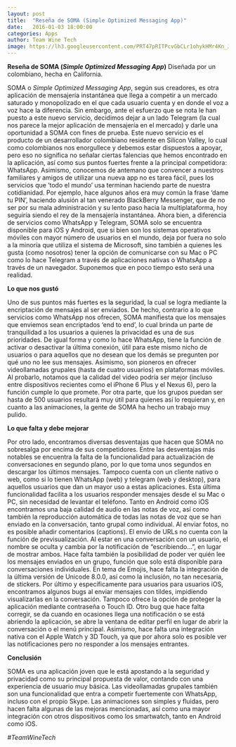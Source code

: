 ```yaml
---
layout: post
title:  "Reseña de SOMA (Simple Optimized Messaging App)"
date:   2016-01-03 18:00:00
categories: Apps
author: Team Wine Tech
image: https://lh3.googleusercontent.com/PRT47pRITPcvGbCLr1ohykHMr4Kn_JUomiyIqZLAk-86nBH6V-WNtkgxNBeErXH1ckE=w300
---
```

**Reseña de SOMA (*Simple Optimized Messaging App*)**
Diseñada por un colombiano, hecha en California.

SOMA o *Simple Optimized Messaging App*, según sus creadores, es otra aplicación de mensajería instantánea que llega a competir a un mercado saturado y monopolizado en el que cada usuario cuenta y en donde el voz a voz hace la diferencia. Sin embargo, ante el esfuerzo que se nota le han puesto a este nuevo servicio, decidimos dejar a un lado Telegram (la cual nos parece la mejor aplicación de mensajería en el mercado) y darle una oportunidad a SOMA con fines de prueba. 
Este nuevo servicio es el producto de un desarrollador colombiano residente en Silicon Valley, lo cual como colombianos nos enorgullece y debemos estar dispuestos a apoyar, pero eso no significa no señalar ciertas falencias que hemos encontrado en la aplicación, así como sus puntos fuertes frente a la principal competidora: WhatsApp. Asimismo, conocemos de antemano que convencer a nuestros familiares y amigos de utilizar una nueva app no es tarea fácil, pues los servicios que ‘todo el mundo’ usa terminan haciendo parte de nuestra cotidianidad. Por ejemplo, hace algunos años era muy común la frase ‘dame tu PIN’, haciendo alusión al tan venerado BlackBerry Messenger, que de no ser por su mala administración y su lento paso hacia la multiplataforma, hoy seguiría siendo el rey de la mensajería instantánea.
Ahora bien, a diferencia de servicios como WhatsApp y Telegram, SOMA solo se encuentra disponible para iOS y Android, que si bien son los sistemas operativos móviles con mayor número de usuarios en el mundo, deja por fuera no solo a la minoría que utiliza el sistema de Microsoft, sino también a quienes les gusta (como nosotros) tener la opción de comunicarse con su Mac o PC como lo hace Telegram a través de aplicaciones nativas o WhatsApp a través de un navegador. Suponemos que en poco tiempo esto será una realidad.

**Lo que nos gustó**

Uno de sus puntos más fuertes es la seguridad, la cual se logra mediante la encriptación de mensajes al ser enviados. De hecho, contrario a lo que servicios como WhatsApp nos ofrecen, SOMA manifiesta que los mensajes que enviemos sean encriptados ‘end to end’, lo cual brinda un parte de tranquilidad a los usuarios a quienes la privacidad es una de sus prioridades. De igual forma y como lo hace WhatsApp, tiene la función de activar o desactivar la última conexión, útil para este mismo nicho de usuarios o para aquellos que no desean que los demás se pregunten por qué uno no lee sus mensajes. Asimismo, son pioneros en ofrecer videollamadas grupales (hasta de cuatro usuarios) en plataformas móviles. Al probarlo, notamos que la calidad del video podría ser mejor (incluso entre dispositivos recientes como el iPhone 6 Plus y el Nexus 6), pero la función cumple lo que promete. Por otra parte, que los grupos puedan ser hasta de 500 usuarios resultará muy útil para quienes así lo requieran y, en cuanto a las animaciones, la gente de SOMA ha hecho un trabajo muy pulido. 

**Lo que falta y debe mejorar**

Por otro lado, encontramos diversas desventajas que hacen que SOMA no sobresalga por encima de sus competidores. Entre las desventajas más notables se encuentra la falta de la funcionalidad para actualización de conversaciones en segundo plano, por lo que toma unos segundos en descargar los últimos mensajes. Tampoco cuenta con un cliente nativo o web, como si lo tienen WhatsApp (web) y telegram (web y desktop), para aquellos usuarios que dan un mayor uso a estas aplicaciones. Esta última funcionalidad facilita a los usuarios responder mensajes desde el su Mac o PC, sin necesidad de levantar el teléfono. Tanto en Android como iOS encontramos una baja calidad de audio en las notas de voz, así como también la reproducción automática de todas las notas de voz que se han enviado en la conversación, tanto grupal como individual. Al enviar fotos, no es posible añadir comentarios (captions). El envío de URLs no cuenta con la función de previsualización. Al estar en una conversación con un usuario, el nombre se oculta y cambia por la notificación de “escribiendo…”, en lugar de mostrar ambos. Hace falta también la posibilidad de poder ver quién lee los mensajes enviados en un grupo, función que solo está disponible para conversaciones individuales. En tema de Emojis, hace falta la integración de la última versión de Unicode 8.0.0, así como la inclusión, no tan necesaria, de stickers. Por último y específicamente para usuarios para usuarios iOS, encontramos algunos bugs al enviar mensajes con tildes, impidiendo visualizarlas en la conversación. Tampoco ofrece la opción de proteger la aplicación mediante contraseña o Touch ID. Otro bug que hace falta corregir, se da cuando en ocasiones llega una notificación o se está abriendo la aplicación, se abre la ventana de editar perfil en lugar de abrir la conversación o el menú principal. Asimismo, hace falta una integración nativa con el Apple Watch y 3D Touch, ya que por ahora solo es posible ver las notificaciones pero no responder a los mensajes entrantes. 

**Conclusión**

SOMA es una aplicación joven que le está apostando a la seguridad y privacidad como su principal propuesta de valor, contando con una experiencia de usuario muy básica. Las videollamadas grupales también son una funcionalidad que entra a competir fuertemente con WhatsApp, incluso con el propio Skype. Las animaciones son simples y fluidas, pero hacen falta algunas de las mejoras mencionadas, así como una mayor integración con otros dispositivos como los smartwatch, tanto en Android como iOS. 

*#TeamWineTech*

